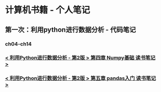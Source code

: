# 计算机书籍 - 个人笔记
## 第一次：利用python进行数据分析 - 代码笔记
### ch04-ch14
### [< 利用Python进行数据分析 - 第2版 > 第四章 Numpy基础 读书笔记 >](https://www.cnblogs.com/ymjun/p/11628977.html "ch04")
### [< 利用Python进行数据分析 - 第2版 > 第五章 pandas入门 读书笔记 >](https://www.cnblogs.com/ymjun/p/11980323.html "ch05")
